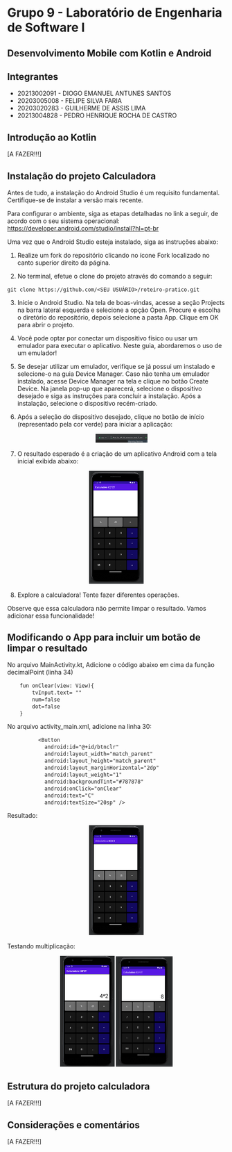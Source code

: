 # Grupo 9 - Laboratório de Engenharia de Software I

## Desenvolvimento Mobile com Kotlin e Android

## Integrantes

- 20213002091 - DIOGO EMANUEL ANTUNES SANTOS
- 20203005008 - FELIPE SILVA FARIA
- 20203020283 - GUILHERME DE ASSIS LIMA
- 20213004828 - PEDRO HENRIQUE ROCHA DE CASTRO


## Introdução ao Kotlin
[A FAZER!!!]

## Instalação do projeto Calculadora
Antes de tudo, a instalação do Android Studio é um requisito fundamental. Certifique-se de instalar a versão mais recente.

Para configurar o ambiente, siga as etapas detalhadas no link a seguir, de acordo com o seu sistema operacional:
https://developer.android.com/studio/install?hl=pt-br

Uma vez que o Android Studio esteja instalado, siga as instruções abaixo:

1. Realize um fork do repositório clicando no ícone Fork localizado no canto superior direito da página.

2. No terminal, efetue o clone do projeto através do comando a seguir:

```
git clone https://github.com/<SEU USUÁRIO>/roteiro-pratico.git
```

3. Inicie o Android Studio. Na tela de boas-vindas, acesse a seção Projects na barra lateral esquerda e selecione a opção Open. Procure e escolha o diretório do repositório, depois selecione a pasta App. Clique em OK para abrir o projeto.

4. Você pode optar por conectar um dispositivo físico ou usar um emulador para executar o aplicativo. Neste guia, abordaremos o uso de um emulador!
 
5. Se desejar utilizar um emulador, verifique se já possui um instalado e selecione-o na guia Device Manager. Caso não tenha um emulador instalado, acesse Device Manager na tela e clique no botão Create Device. Na janela pop-up que aparecerá, selecione o dispositivo desejado e siga as instruções para concluir a instalação. Após a instalação, selecione o dispositivo recém-criado.
        
6. Após a seleção do dispositivo desejado, clique no botão de início (representado pela cor verde) para iniciar a aplicação:
   <p align="center">
    <img width="25%" src="/prints/start.png">
 </p>

7. O resultado esperado é a criação de um aplicativo Android com a tela inicial exibida abaixo:
   
  <p align="center">
    <img width="25%" src="/prints/semBotaoLimpar.png">
 </p>

8. Explore a calculadora! Tente fazer diferentes operações.

Observe que essa calculadora não permite limpar o resultado. Vamos adicionar essa funcionalidade!


## Modificando o App para incluir um botão de limpar o resultado
No arquivo MainActivity.kt, Adicione o código abaixo em cima da função decimalPoint (linha 34)
```
    fun onClear(view: View){
        tvInput.text= ""
        num=false
        dot=false
    }
```

  No arquivo activity_main.xml, adicione na linha 30:
```
          <Button
            android:id="@+id/btnclr"
            android:layout_width="match_parent"
            android:layout_height="match_parent"
            android:layout_marginHorizontal="2dp"
            android:layout_weight="1"
            android:backgroundTint="#787878"
            android:onClick="onClear"
            android:text="C"
            android:textSize="20sp" />

```

Resultado:
  <p align="center">
    <img width="25%" src="/prints/comBotaoLimpar.png">
 </p>

 Testando multiplicação:
  <p align="center">
    <img width="25%" src="/prints/exemplo1.png">
     <img width="26%" src="/prints/exemplo2.png">
 </p>


## Estrutura do projeto calculadora
[A FAZER!!!]


## Considerações e comentários
[A FAZER!!!]
